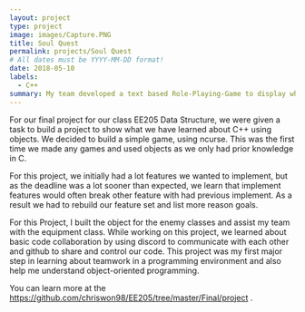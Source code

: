 ```yaml
---
layout: project
type: project
image: images/Capture.PNG
title: Soul Quest
permalink: projects/Soul Quest
# All dates must be YYYY-MM-DD format!
date: 2018-05-10
labels:
  - C++
summary: My team developed a text based Role-Playing-Game to display what we learned about objects in C++.
---
```


For our final project for our class EE205 Data Structure, we were given a task to build a project to show what we have learned about C++ using objects. We decided to build a simple game, using ncurse. This was the first time we made any games and used objects as we only had prior knowledge in C. 

For this project, we initially had a lot features we wanted to implement, but as the deadline was a lot sooner than expected, we learn that implement features would often break other feature with had previous implement. As a result we had to rebuild our feature set and list more reason goals.

For this Project, I built the object for the enemy classes and assist my team with the equipment class. While working on this project, we learned about basic code collaboration by using discord to communicate with each other and github to share and control our code. This project was my first major step in learning about teamwork in a programming environment and also help me understand object-oriented programming.

You can learn more at the https://github.com/chriswon98/EE205/tree/master/Final/project .
